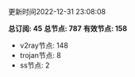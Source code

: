 更新时间2022-12-31 23:08:08

**总订阅: 45**
**总节点: 787**
**有效节点: 158**
- v2ray节点: 148
- trojan节点: 8
- ss节点: 2
